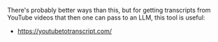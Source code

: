 There's probably better ways than this, but for getting transcripts from YouTube videos that then one can pass to an LLM, this tool is useful:

* https://youtubetotranscript.com/